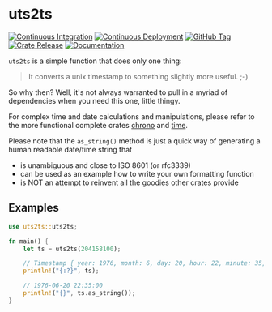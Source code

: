 # uts2ts

[![Continuous Integration](https://img.shields.io/github/actions/workflow/status/tessus/uts2ts/ci.yml?branch=master&style=flat&logo=GitHub%20Actions&logoColor=white)](https://github.com/tessus/uts2ts/actions?query=workflow%3A%22Continuous+Integration%22)
[![Continuous Deployment](https://img.shields.io/github/actions/workflow/status/tessus/uts2ts/cd.yml?style=flat&logo=GitHub%20Actions&logoColor=white&label=deploy)](https://github.com/tessus/uts2ts/actions?query=workflow%3A%22Continuous+Deployment%22)
[![GitHub Tag](https://img.shields.io/github/v/tag/tessus/uts2ts?style=flat&logo=GitHub&logoColor=white)](https://github.com/tessus/uts2ts/tags)
[![Crate Release](https://img.shields.io/crates/v/uts2ts?style=flat&logo=Rust&logoColor=white)](https://crates.io/crates/uts2ts/)
[![Documentation](https://img.shields.io/docsrs/uts2ts?style=flat&logo=Rust&logoColor=white)](https://docs.rs/uts2ts/)

`uts2ts` is a simple function that does only one thing:

> It converts a unix timestamp to something slightly more useful. ;-)

So why then? Well, it's not always warranted to pull in a myriad of dependencies when you need this one, little thingy.

For complex time and date calculations and manipulations, please refer to the more functional complete crates [chrono] and [time].

Please note that the `as_string()` method is just a quick way of generating a human readable date/time string that

- is unambiguous and close to ISO 8601 (or rfc3339)
- can be used as an example how to write your own formatting function
- is NOT an attempt to reinvent all the goodies other crates provide

## Examples

```rust
use uts2ts::uts2ts;

fn main() {
    let ts = uts2ts(204158100);

    // Timestamp { year: 1976, month: 6, day: 20, hour: 22, minute: 35, second: 0, weekday: 0 }
    println!("{:?}", ts);

    // 1976-06-20 22:35:00
    println!("{}", ts.as_string());
}
```

[chrono]: https://crates.io/crates/chrono
[time]: https://crates.io/crates/time
